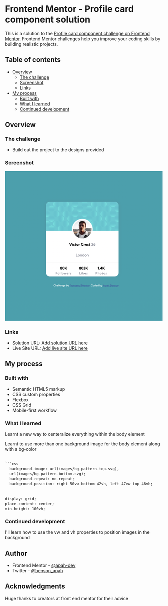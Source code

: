 # Frontend Mentor - Profile card component solution

This is a solution to the [Profile card component challenge on Frontend Mentor](https://www.frontendmentor.io/challenges/profile-card-component-cfArpWshJ). Frontend Mentor challenges help you improve your coding skills by building realistic projects.

## Table of contents

- [Overview](#overview)
  - [The challenge](#the-challenge)
  - [Screenshot](#screenshot)
  - [Links](#links)
- [My process](#my-process)
  - [Built with](#built-with)
  - [What I learned](#what-i-learned)
  - [Continued development](#continued-development)

## Overview

### The challenge

- Build out the project to the designs provided

### Screenshot

![](./screenshot.png)

### Links

- Solution URL: [Add solution URL here](https://github.com/apah-dev/profile-card-component-main.git)
- Live Site URL: [Add live site URL here](https://apah-dev.github.io/profile-card-component-main/)

## My process

### Built with

- Semantic HTML5 markup
- CSS custom properties
- Flexbox
- CSS Grid
- Mobile-first workflow

### What I learned

Learnt a new way to centeralize everything within the body element

Learnt to use more than one background image for the body element along with a bg-color

````

```css
  background-image: url(images/bg-pattern-top.svg),
  url(images/bg-pattern-bottom.svg);
  background-repeat: no-repeat;
  background-position: right 50vw bottom 42vh, left 47vw top 46vh;


display: grid;
place-content: center;
min-height: 100vh;
````

### Continued development

I'll learn how to use the vw and vh properties to position images in the background

## Author

- Frontend Mentor - [@apah-dev](https://www.frontendmentor.io/profile/apah-dev)
- Twitter - [@benson_apah](https://www.twitter.com/benson_apah)

## Acknowledgments

Huge thanks to creators at front end mentor for their advice
